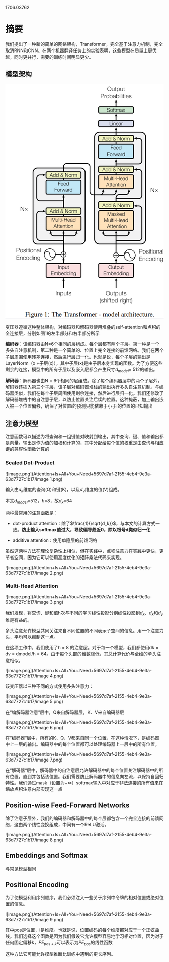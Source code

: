 1706.03762

# 摘要

我们提出了一种新的简单的网络架构，Transformer，完全基于注意力机制，完全取消RNN和CNN。在两个机器翻译任务上的实验表明，这些模型在质量上更优越，同时更并行，需要的训练时间明显更少。

## 模型架构

![image.png](Attention+Is+All+You+Need+5697d7af-2155-4eb4-9e3a-63d7727c1b17/image.png)

变压器遵循这种整体架构，对编码器和解码器使用堆叠的self-attention和点积的全连接层，分别如图1的左半部分和右半部分所示

**编码器**：该编码器由N=6个相同的层组成。每个层都有两个子层。第一种是一个多头自注意机制，第二种是一个简单的、位置上完全连接的前馈网络。我们在两个子层周围使用残差连接，然后进行层归一化。也就是说，每个子层的输出是LayerNorm（x +子层(x)），其中子层(x)是由子层本身实现的函数。为了方便这些剩余的连接，模型中的所有子层以及嵌入层都会产生尺寸$d_{model}$= 512的输出。

**解码器**：解码器也由N = 6个相同的层组成。除了每个编码器层中的两个子层外，解码器还插入第三个子层，该子层对编码器堆栈的输出执行多头自注意机制。与编码器类似，我们在每个子层周围使用剩余连接，然后进行层归一化。我们还修改了解码器堆栈中的自注意子层，以防止位置关注后续的位置。这种掩蔽，加上输出嵌入被一个位置偏移，确保了对位置i的预测只能依赖于小于i的位置的已知输出

## 注意力模型

注意函数可以描述为将查询和一组键值对映射到输出，其中查询、键、值和输出都是向量。输出是作为值的加权和计算的，其中分配给每个值的权重是由查询与相应键的兼容性函数计算的

### Scaled Dot-Product





![image.png](Attention+Is+All+You+Need+5697d7af-2155-4eb4-9e3a-63d7727c1b17/image 1.png)



输入由$d_k$维度的查询(Q)和键(K)，以及$d_v$维度的值(V)组成。

本文$d_{model}$=512，$h$=8，故$d_k$=64

两种最常用的注意函数是：

- dot-product attention：除了$\frac{1}{\sqrt{d_k}}$，与本文的计算方式一致。**防止输入softmax值过大，导致偏导趋近0，除以根号d类似归一化**

- additive attention：使用单隐层的前馈网络

虽然这两种方法在理论复杂性上相似，但在实践中，点积注意力在实践中更快，更节省空间，因为它可以使用高度优化的矩阵乘法代码来实现。

![image.png](Attention+Is+All+You+Need+5697d7af-2155-4eb4-9e3a-63d7727c1b17/image 2.png)

### Multi-Head Attention





![image.png](Attention+Is+All+You+Need+5697d7af-2155-4eb4-9e3a-63d7727c1b17/image 3.png)



我们发现，将查询、键和值h次与不同的学习线性投影分别线性投影到$d_k$、$d_k$和$d_v$维是有益的。

多头注意允许模型共同关注来自不同位置的不同表示子空间的信息。用一个注意力头，平均可以抑制这一点。

在这项工作中，我们使用了h = 8 的注意层。对于每一个模型，我们都使用dk = dv = dmodel/h = 64。由于每个头部的维数降低，其总计算代价与全维的单头注意相似。

![image.png](Attention+Is+All+You+Need+5697d7af-2155-4eb4-9e3a-63d7727c1b17/image 4.png)



该变压器以三种不同的方式使用多头注意力：





![image.png](Attention+Is+All+You+Need+5697d7af-2155-4eb4-9e3a-63d7727c1b17/image 5.png)



在“编解码器注意”层中，Q来自解码器层，K、V来自编码器层





![image.png](Attention+Is+All+You+Need+5697d7af-2155-4eb4-9e3a-63d7727c1b17/image 6.png)



在“编码器“层中，所有的K、Q、V都来自同一个位置，在这种情况下，是编码器中上一层的输出。编码器中的每个位置都可以处理编码器上一层中的所有位置。





![image.png](Attention+Is+All+You+Need+5697d7af-2155-4eb4-9e3a-63d7727c1b17/image 7.png)



在“解码器“层中，解码器中的自注意层允许解码器中的每个位置关注解码器中的所有位置，直到并包括该位置。我们需要防止解码器中的信息向左流，以保持自回归特性。我们通过mask（设置为−∞）softmax输入中对应于非法连接的所有值来在缩放点积注意内部实现这一点

## Position-wise Feed-Forward Networks

除了注意子层外，我们的编码器和解码器中的每个层都包含一个完全连接的前馈网络，这由两个线性变换组成，中间有一个ReLU激活。

![image.png](Attention+Is+All+You+Need+5697d7af-2155-4eb4-9e3a-63d7727c1b17/image 8.png)

## Embeddings and Softmax

与常见模型相同

## Positional Encoding

为了使模型利用序列顺序，我们必须注入一些关于序列中令牌的相对位置或绝对位置的信息。

![image.png](Attention+Is+All+You+Need+5697d7af-2155-4eb4-9e3a-63d7727c1b17/image 9.png)

其中pos是位置，i是维度。也就是说，位置编码的每个维度都对应于一个正弦曲线。我们选择这个函数是因为我们假设它允许模型容易地学习相对位置，因为对于任何固定偏移k，$PE_{pos+k}$可以表示为$PE_{pos}$的线性函数

这种方法它可能允许模型推断比训练中遇到的更长序列。



